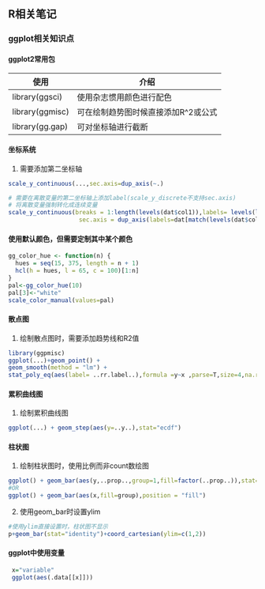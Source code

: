 ## R相关笔记


### ggplot相关知识点


#### ggplot2常用包

| 使用            | 介绍                                |
| --------------- | ----------------------------------- |
| library(ggsci)  | 使用杂志惯用颜色进行配色            |
| library(ggmisc) | 可在绘制趋势图时候直接添加R^2或公式 |
| library(gg.gap) | 可对坐标轴进行截断                  |

#### 坐标系统
1. 需要添加第二坐标轴
  ```R
  scale_y_continuous(...,sec.axis=dup_axis(~.)

  # 需要在离散变量的第二坐标轴上添加label(scale_y_discrete不支持sec.axis)
  # 将离散变量强制转化成连续变量
  scale_y_continuous(breaks = 1:length(levels(dat$col1)),labels= levels(levels(dat$col1)),
                      sec.axis = dup_axis(labels=dat[match(levels(dat$col1),dat$col1),]$col2))
  ```

#### 使用默认颜色，但需要定制其中某个颜色
```R
gg_color_hue <- function(n) {
  hues = seq(15, 375, length = n + 1)
  hcl(h = hues, l = 65, c = 100)[1:n]
}
pal<-gg_color_hue(10)
pal[3]<-"white"
scale_color_manual(values=pal)
```

#### 散点图
1. 绘制散点图时，需要添加趋势线和R2值
  ```R
  library(ggpmisc)
  ggplot(...)+geom_point() +
  geom_smooth(method = "lm") +
  stat_poly_eq(aes(label= ..rr.label..),formula =y~x ,parse=T,size=4,na.rm=T)
  ```

#### 累积曲线图
1. 绘制累积曲线图
  ```R
  ggplot(...) + geom_step(aes(y=..y..),stat="ecdf") 
  ```

#### 柱状图
1. 绘制柱状图时，使用比例而非count数绘图
  ```R
  ggplot() + geom_bar(aes(y,..prop..,group=1,fill=factor(..prop..)),stat="count",show.legend=F)
  #OR
  ggplot() + geom_bar(aes(x,fill=group),position = "fill")
  ```

2. 使用geom_bar时设置ylim
  ```R
  #使用ylim直接设置时，柱状图不显示
  p+geom_bar(stat="identity")+coord_cartesian(ylim=c(1,2))
  ```

#### ggplot中使用变量
```R
 x="variable"
 ggplot(aes(.data[[x]]))
```
